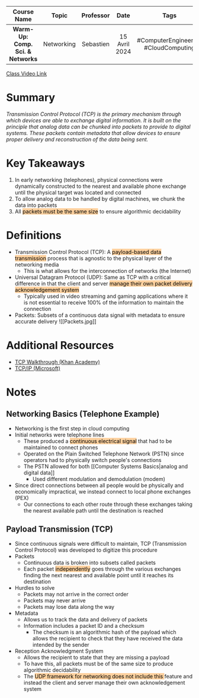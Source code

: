 |            Course Name             |   Topic    | Professor |     Date      |                 Tags                 |
| :--------------------------------: | :--------: | :-------: | :-----------: | :----------------------------------: |
| **Warm-Up: Comp. Sci. & Networks** | Networking | Sebastien | 15 Avril 2024 | #ComputerEngineering #CloudComputing |

[Class Video Link](https://learn.dsti.institute/mod/url/view.php?id=17767)

# Summary
*Transmission Control Protocol (TCP) is the primary mechanism through which devices are able to exchange digital information. It is built on the principle that analog data can be chunked into packets to provide to digital systems. These packets contain metadata that allow devices to ensure proper delivery and reconstruction of the data being sent.*

# Key Takeaways
1. In early networking (telephones), physical connections were dynamically constructed to the nearest and available phone exchange until the physical target was located and connected
2. To allow analog data to be handled by digital machines, we chunk the data into packets
3. All <mark style="background: #FFB86CA6;">packets must be the same size</mark> to ensure algorithmic decidability

# Definitions
- Transmission Control Protocol (TCP): A <mark style="background: #FFB86CA6;">payload-based data transmission</mark> process that is agnostic to the physical layer of the networking media
	- This is what allows for the interconnection of networks (the Internet)
- Universal Datagram Protocol (UDP): Same as TCP with a critical difference in that the client and server <mark style="background: #FFB86CA6;">manage their own packet delivery acknowledgement system</mark>
	- Typically used in video streaming and gaming applications where it is not essential to receive 100% of the information to maintain the connection
- Packets: Subsets of a continuous data signal with metadata to ensure accurate delivery
	![[Packets.jpg]]

# Additional Resources
- [TCP Walkthrough (Khan Academy)](https://www.khanacademy.org/computing/computers-and-internet/xcae6f4a7ff015e7d:the-internet/xcae6f4a7ff015e7d:transporting-packets/a/transmission-control-protocol--tcp)
- [TCP/IP (Microsoft)](https://learn.microsoft.com/en-us/troubleshoot/windows-client/networking/tcpip-addressing-and-subnetting)
# Notes
## Networking Basics (Telephone Example)
- Networking is the first step in cloud computing
- Initial networks were telephone lines
	- These produced a <mark style="background: #FFB86CA6;">continuous electrical signal</mark> that had to be maintained to connect phones
	- Operated on the Plain Switched Telephone Network (PSTN) since operators had to physically switch people's connections
	- The PSTN allowed for both [[Computer Systems Basics|analog and digital data]]
		- Used different modulation and demodulation (modem)
- Since direct connections between all people would be physically and economically impractical, we instead connect to local phone exchanges (PEX)
	- Our connections to each other route through these exchanges taking the nearest available path until the destination is reached

## Payload Transmission (TCP)
- Since continuous signals were difficult to maintain, TCP (Transmission Control Protocol) was developed to digitize this procedure
- Packets
	- Continuous data is broken into subsets called packets
	- Each packet <mark style="background: #FFB86CA6;">independently</mark> goes through the various exchanges finding the next nearest and available point until it reaches its destination
- Hurdles to solve
	- Packets may not arrive in the correct order
	- Packets may never arrive
	- Packets may lose data along the way
- Metadata
	- Allows us to track the data and delivery of packets
	- Information includes a packet ID and a checksum
		- The checksum is an algorithmic hash of the payload which allows the recipient to check that they have received the data intended by the sender
- Reception Acknowledgment System
	- Allows the recipient to state that they are missing a payload
	- To have this, all packets must be of the same size to produce algorithmic decidability
	- The <mark style="background: #FFB86CA6;">UDP framework for networking does not include this </mark>feature and instead the client and server manage their own acknowledgement system

